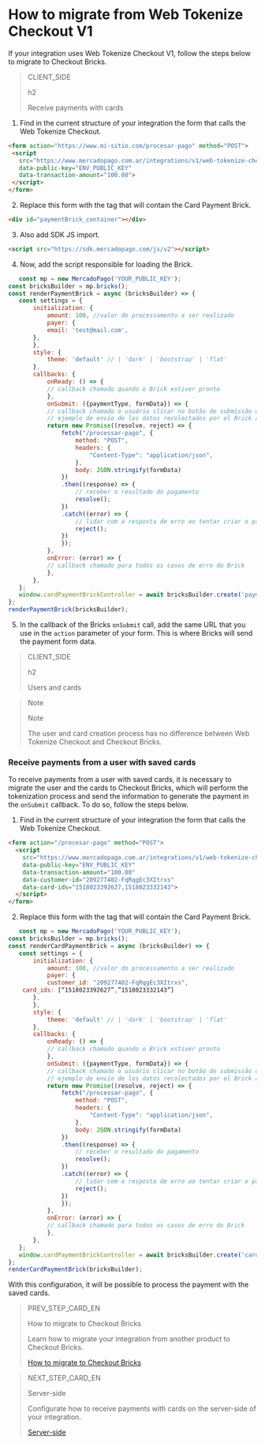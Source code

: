 # How to migrate from Web Tokenize Checkout V1

If your integration uses Web Tokenize Checkout V1, follow the steps below to migrate to Checkout Bricks.

> CLIENT_SIDE
>
> h2
>
> Receive payments with cards

1. Find in the current structure of your integration the form that calls the Web Tokenize Checkout.

```html
<form action="https://www.mi-sitio.com/procesar-pago" method="POST">
 <script
   src="https://www.mercadopago.com.ar/integrations/v1/web-tokenize-checkout.js"
   data-public-key="ENV_PUBLIC_KEY"
   data-transaction-amount="100.00">
 </script>
</form>
`````

2. Replace this form with the tag that will contain the Card Payment Brick.

```html
<div id="paymentBrick_container"></div>
````

3. Also add SDK JS import.

```html
<script src="https://sdk.mercadopago.com/js/v2"></script>
````

4. Now, add the script responsible for loading the Brick.

```javascript
   const mp = new MercadoPago('YOUR_PUBLIC_KEY');
const bricksBuilder = mp.bricks();
const renderPaymentBrick = async (bricksBuilder) => {
   const settings = {
       initialization: {
           amount: 100, //valor do processamento a ser realizado
           payer: {
           email: 'test@mail.com',
       },
       },
       style: {
           theme: 'default' // | 'dark' | 'bootstrap' | 'flat'
       },
       callbacks: {
           onReady: () => {
           // callback chamado quando o Brick estiver pronto
           },
           onSubmit: ({paymentType, formData}) => {
           // callback chamado o usuário clicar no botão de submissão dos dados
           // ejemplo de envío de los datos recolectados por el Brick a su servidor
           return new Promise((resolve, reject) => {
               fetch("/processar-pago", {
                   method: "POST",
                   headers: {
                       "Content-Type": "application/json",
                   },
                   body: JSON.stringify(formData)
               })
               .then((response) => {
                   // receber o resultado do pagamento
                   resolve();
               })
               .catch((error) => {
                   // lidar com a resposta de erro ao tentar criar o pagamento
                   reject();
               })
               });
           },
           onError: (error) => {
           // callback chamado para todos os casos de erro do Brick
           },
       },
   };
   window.cardPaymentBrickController = await bricksBuilder.create('payment', 'paymentBrick_container', settings);
};
renderPaymentBrick(bricksBuilder);
````

5. In the callback of the Bricks `onSubmit` call, add the same URL that you use in the `action` parameter of your form. This is where Bricks will send the payment form data.

> CLIENT_SIDE
>
> h2
>
> Users and cards

> Note
>
> Note
>
> The user and card creation process has no difference between Web Tokenize Checkout and Checkout Bricks.

### Receive payments from a user with saved cards

To receive payments from a user with saved cards, it is necessary to migrate the user and the cards to Checkout Bricks, which will perform the tokenization process and send the information to generate the payment in the `onSubmit` callback. To do so, follow the steps below.

1. Find in the current structure of your integration the form that calls the Web Tokenize Checkout.

 ```html
<form action="/procesar-pago" method="POST">
   <script
     src="https://www.mercadopago.com.ar/integrations/v1/web-tokenize-checkout.js"
     data-public-key="ENV_PUBLIC_KEY"
     data-transaction-amount="100.00"
     data-customer-id="209277402-FqRqgEc3XItrxs"
     data-card-ids="1518023392627,1518023332143">
   </script>
 </form>
 ````

2. Replace this form with the tag that will contain the Card Payment Brick.

```javascript
   const mp = new MercadoPago('YOUR_PUBLIC_KEY');
const bricksBuilder = mp.bricks();
const renderCardPaymentBrick = async (bricksBuilder) => {
   const settings = {
       initialization: {
           amount: 100, //valor do processamento a ser realizado
           payer: {
           customer_id: "209277402-FqRqgEc3XItrxs",
	card_ids: [“1518023392627”,”1518023332143”]
       },
       },
       style: {
           theme: 'default' // | 'dark' | 'bootstrap' | 'flat'
       },
       callbacks: {
           onReady: () => {
           // callback chamado quando o Brick estiver pronto
           },
           onSubmit: ({paymentType, formData}) => {
           // callback chamado o usuário clicar no botão de submissão dos dados
           // ejemplo de envío de los datos recolectados por el Brick a su servidor
           return new Promise((resolve, reject) => {
               fetch("/processar-pago", {
                   method: "POST",
                   headers: {
                       "Content-Type": "application/json",
                   },
                   body: JSON.stringify(formData)
               })
               .then((response) => {
                   // receber o resultado do pagamento
                   resolve();
               })
               .catch((error) => {
                   // lidar com a resposta de erro ao tentar criar o pagamento
                   reject();
               })
               });
           },
           onError: (error) => {
           // callback chamado para todos os casos de erro do Brick
           },
       },
   };
   window.cardPaymentBrickController = await bricksBuilder.create('cardPayment', 'cardPaymentBrick_container', settings);
};
renderCardPaymentBrick(bricksBuilder);
````

With this configuration, it will be possible to process the payment with the saved cards.

> PREV_STEP_CARD_EN
>
> How to migrate to Checkout Bricks
>
> Learn how to migrate your integration from another product to Checkout Bricks.
>
> [How to migrate to Checkout Bricks](/developers/en/docs/checkout-bricks/how-tos/how-to-migrate)

> NEXT_STEP_CARD_EN
>
> Server-side
>
> Configurate how to receive payments with cards on the server-side of your integration.
>
> [Server-side](/developers/en/docs/checkout-bricks/how-tos/how-to-migrate/web-tokenize-checkout-v1/serverside)